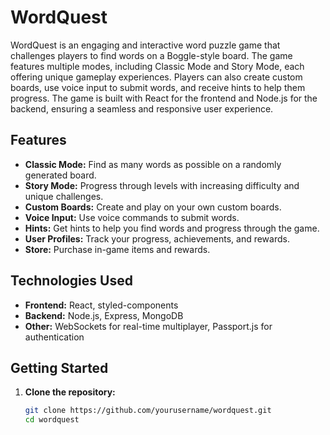 # WordQuest

WordQuest is an engaging and interactive word puzzle game that challenges players to find words on a Boggle-style board. The game features multiple modes, including Classic Mode and Story Mode, each offering unique gameplay experiences. Players can also create custom boards, use voice input to submit words, and receive hints to help them progress. The game is built with React for the frontend and Node.js for the backend, ensuring a seamless and responsive user experience.

## Features

- **Classic Mode:** Find as many words as possible on a randomly generated board.
- **Story Mode:** Progress through levels with increasing difficulty and unique challenges.
- **Custom Boards:** Create and play on your own custom boards.
- **Voice Input:** Use voice commands to submit words.
- **Hints:** Get hints to help you find words and progress through the game.
- **User Profiles:** Track your progress, achievements, and rewards.
- **Store:** Purchase in-game items and rewards.

## Technologies Used

- **Frontend:** React, styled-components
- **Backend:** Node.js, Express, MongoDB
- **Other:** WebSockets for real-time multiplayer, Passport.js for authentication

## Getting Started

1. **Clone the repository:**
   ```bash
   git clone https://github.com/yourusername/wordquest.git
   cd wordquest
   ```
